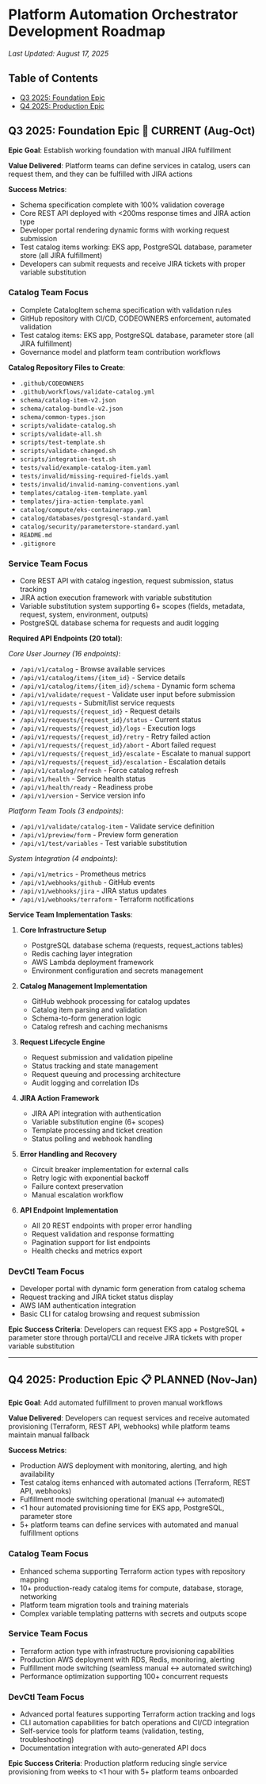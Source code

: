 # Platform Automation Orchestrator Development Roadmap

*Last Updated: August 17, 2025*

## Table of Contents

- [Q3 2025: Foundation Epic](#q3-2025-foundation-epic)
- [Q4 2025: Production Epic](#q4-2025-production-epic)

## Q3 2025: Foundation Epic 🚧 CURRENT (Aug-Oct)

**Epic Goal**: Establish working foundation with manual JIRA fulfillment

**Value Delivered**: Platform teams can define services in catalog, users can request them, and they can be fulfilled with JIRA actions

**Success Metrics**:
- Schema specification complete with 100% validation coverage
- Core REST API deployed with <200ms response times and JIRA action type
- Developer portal rendering dynamic forms with working request submission
- Test catalog items working: EKS app, PostgreSQL database, parameter store (all JIRA fulfillment)
- Developers can submit requests and receive JIRA tickets with proper variable substitution

### Catalog Team Focus
- Complete CatalogItem schema specification with validation rules
- GitHub repository with CI/CD, CODEOWNERS enforcement, automated validation
- Test catalog items: EKS app, PostgreSQL database, parameter store (all JIRA fulfillment)
- Governance model and platform team contribution workflows

**Catalog Repository Files to Create**:
- `.github/CODEOWNERS`
- `.github/workflows/validate-catalog.yml`
- `schema/catalog-item-v2.json`
- `schema/catalog-bundle-v2.json`
- `schema/common-types.json`
- `scripts/validate-catalog.sh`
- `scripts/validate-all.sh`
- `scripts/test-template.sh`
- `scripts/validate-changed.sh`
- `scripts/integration-test.sh`
- `tests/valid/example-catalog-item.yaml`
- `tests/invalid/missing-required-fields.yaml`
- `tests/invalid/invalid-naming-conventions.yaml`
- `templates/catalog-item-template.yaml`
- `templates/jira-action-template.yaml`
- `catalog/compute/eks-containerapp.yaml`
- `catalog/databases/postgresql-standard.yaml`
- `catalog/security/parameterstore-standard.yaml`
- `README.md`
- `.gitignore`

### Service Team Focus
- Core REST API with catalog ingestion, request submission, status tracking
- JIRA action execution framework with variable substitution
- Variable substitution system supporting 6+ scopes (fields, metadata, request, system, environment, outputs)
- PostgreSQL database schema for requests and audit logging

**Required API Endpoints (20 total)**:

*Core User Journey (16 endpoints)*:
- `/api/v1/catalog` - Browse available services
- `/api/v1/catalog/items/{item_id}` - Service details
- `/api/v1/catalog/items/{item_id}/schema` - Dynamic form schema
- `/api/v1/validate/request` - Validate user input before submission
- `/api/v1/requests` - Submit/list service requests
- `/api/v1/requests/{request_id}` - Request details
- `/api/v1/requests/{request_id}/status` - Current status
- `/api/v1/requests/{request_id}/logs` - Execution logs
- `/api/v1/requests/{request_id}/retry` - Retry failed action
- `/api/v1/requests/{request_id}/abort` - Abort failed request
- `/api/v1/requests/{request_id}/escalate` - Escalate to manual support
- `/api/v1/requests/{request_id}/escalation` - Escalation details
- `/api/v1/catalog/refresh` - Force catalog refresh
- `/api/v1/health` - Service health status
- `/api/v1/health/ready` - Readiness probe
- `/api/v1/version` - Service version info

*Platform Team Tools (3 endpoints)*:
- `/api/v1/validate/catalog-item` - Validate service definition
- `/api/v1/preview/form` - Preview form generation
- `/api/v1/test/variables` - Test variable substitution

*System Integration (4 endpoints)*:
- `/api/v1/metrics` - Prometheus metrics
- `/api/v1/webhooks/github` - GitHub events
- `/api/v1/webhooks/jira` - JIRA status updates
- `/api/v1/webhooks/terraform` - Terraform notifications

**Service Team Implementation Tasks**:
1. **Core Infrastructure Setup**
   - PostgreSQL database schema (requests, request_actions tables)
   - Redis caching layer integration
   - AWS Lambda deployment framework
   - Environment configuration and secrets management

2. **Catalog Management Implementation** 
   - GitHub webhook processing for catalog updates
   - Catalog item parsing and validation
   - Schema-to-form generation logic
   - Catalog refresh and caching mechanisms

3. **Request Lifecycle Engine**
   - Request submission and validation pipeline
   - Status tracking and state management
   - Request queuing and processing architecture
   - Audit logging and correlation IDs

4. **JIRA Action Framework**
   - JIRA API integration with authentication
   - Variable substitution engine (6+ scopes)
   - Template processing and ticket creation
   - Status polling and webhook handling

5. **Error Handling and Recovery**
   - Circuit breaker implementation for external calls
   - Retry logic with exponential backoff
   - Failure context preservation
   - Manual escalation workflow

6. **API Endpoint Implementation**
   - All 20 REST endpoints with proper error handling
   - Request validation and response formatting
   - Pagination support for list endpoints
   - Health checks and metrics export

### DevCtl Team Focus
- Developer portal with dynamic form generation from catalog schema
- Request tracking and JIRA ticket status display
- AWS IAM authentication integration
- Basic CLI for catalog browsing and request submission

**Epic Success Criteria**: Developers can request EKS app + PostgreSQL + parameter store through portal/CLI and receive JIRA tickets with proper variable substitution

---

## Q4 2025: Production Epic 📋 PLANNED (Nov-Jan)

**Epic Goal**: Add automated fulfillment to proven manual workflows

**Value Delivered**: Developers can request services and receive automated provisioning (Terraform, REST API, webhooks) while platform teams maintain manual fallback

**Success Metrics**:
- Production AWS deployment with monitoring, alerting, and high availability
- Test catalog items enhanced with automated actions (Terraform, REST API, webhooks)
- Fulfillment mode switching operational (manual ↔ automated)
- <1 hour automated provisioning time for EKS app, PostgreSQL, parameter store
- 5+ platform teams can define services with automated and manual fulfillment options

### Catalog Team Focus
- Enhanced schema supporting Terraform action types with repository mapping
- 10+ production-ready catalog items for compute, database, storage, networking
- Platform team migration tools and training materials
- Complex variable templating patterns with secrets and outputs scope

### Service Team Focus
- Terraform action type with infrastructure provisioning capabilities
- Production AWS deployment with RDS, Redis, monitoring, alerting
- Fulfillment mode switching (seamless manual ↔ automated switching)
- Performance optimization supporting 100+ concurrent requests

### DevCtl Team Focus
- Advanced portal features supporting Terraform action tracking and logs
- CLI automation capabilities for batch operations and CI/CD integration
- Self-service tools for platform teams (validation, testing, troubleshooting)
- Documentation integration with auto-generated API docs

**Epic Success Criteria**: Production platform reducing single service provisioning from weeks to <1 hour with 5+ platform teams onboarded